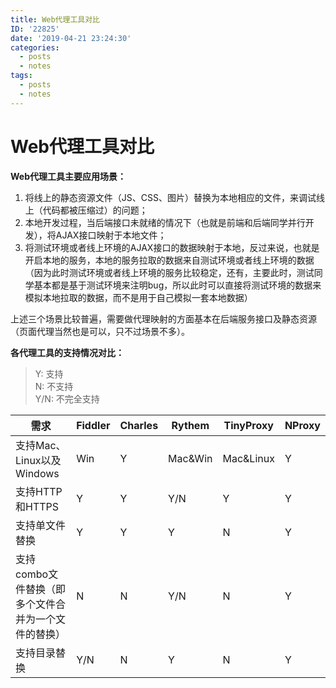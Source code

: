 ```yaml
---
title: Web代理工具对比
ID: '22825'
date: '2019-04-21 23:24:30'
categories:
  - posts
  - notes
tags:
  - posts
  - notes
---
```


# Web代理工具对比

**Web代理工具主要应用场景：**

1. 将线上的静态资源文件（JS、CSS、图片）替换为本地相应的文件，来调试线上（代码都被压缩过）的问题；
2. 本地开发过程，当后端接口未就绪的情况下（也就是前端和后端同学并行开发），将AJAX接口映射于本地文件；
3. 将测试环境或者线上环境的AJAX接口的数据映射于本地，反过来说，也就是开启本地的服务，本地的服务拉取的数据来自测试环境或者线上环境的数据（因为此时测试环境或者线上环境的服务比较稳定，还有，主要此时，测试同学基本都是基于测试环境来注明bug，所以此时可以直接将测试环境的数据来模拟本地拉取的数据，而不是用于自己模拟一套本地数据）

上述三个场景比较普遍，需要做代理映射的方面基本在后端服务接口及静态资源（页面代理当然也是可以，只不过场景不多）。

**各代理工具的支持情况对比：**

> Y: 支持  
> N: 不支持  
> Y/N: 不完全支持

| 需求 | Fiddler | Charles | Rythem | TinyProxy | NProxy |
| --- | --- | --- | --- | --- | --- |
| 支持Mac、Linux以及Windows | Win | Y | Mac&Win | Mac&Linux | Y |
| 支持HTTP和HTTPS | Y | Y | Y/N | Y | Y |
| 支持单文件替换 | Y | Y | Y | N | Y |
| 支持combo文件替换（即多个文件合并为一个文件的替换） | N | N | Y/N | N | Y |
| 支持目录替换 | Y/N | N | Y | N | Y |
 
 
 
 
 
 
